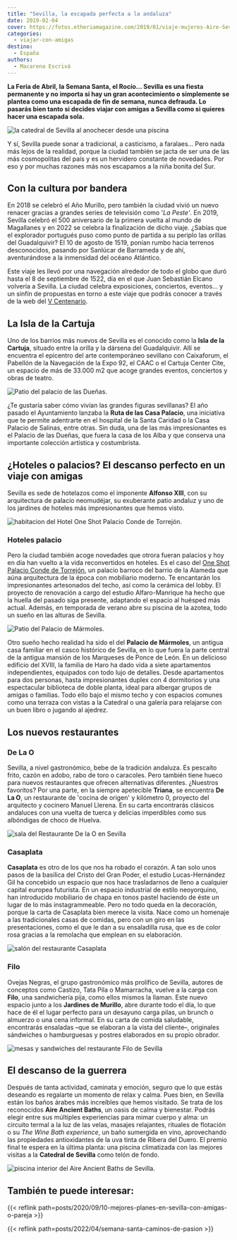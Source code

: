 ```yaml
---
title: "Sevilla, la escapada perfecta a la andaluza"
date: 2019-02-04
cover: https://fotos.etheriamagazine.com/2019/01/viaje-mujeres-Aire-Sevilla.jpg
categories: 
  - viajar-con-amigas
destino: 
  - España
authors: 
  - Macarena Escrivá
---
```


**La Feria de Abril, la Semana Santa, el Rocío... Sevilla es una fiesta permanente y no 
importa si hay un gran acontecimiento o simplemente se plantea como una escapada de fin 
de semana, nunca defrauda. Lo pasarás bien tanto si decides viajar con amigas a Sevilla 
como si quieres hacer una escapada sola.** 

![la catedral de Sevilla al anochecer desde una piscina](https://fotos.etheriamagazine.com/2019/01/viaje-mujeres-Aire-Sevilla.jpg "© Aire Ancient Baths de Sevilla.")

Y sí, Sevilla puede sonar a tradicional, a casticismo, a faralaes... Pero nada más lejos 
de la realidad, porque la ciudad también se jacta de ser una de las más cosmopolitas del 
país y es un hervidero constante de novedades. Por eso y por muchas razones más nos 
escapamos a la niña bonita del Sur. 

## Con la cultura por bandera

En 2018 se celebró el Año Murillo, pero también la ciudad vivió un nuevo renacer gracias 
a grandes series de televisión como '_La Peste'_. En 2019, Sevilla celebró el 500 
aniversario de la primera vuelta al mundo de Magallanes y en 2022 se celebra la 
finalización de dicho viaje. ¿Sabías que el explorador portugués puso como punto de 
partida a su periplo las orillas del Guadalquivir? El 10 de agosto de 1519, ponían rumbo 
hacia terrenos desconocidos, pasando por Sanlúcar de Barrameda y de ahí, aventurándose a 
la inmensidad del océano Atlántico. 

Este viaje les llevó por una navegación alrededor de todo el globo que duró hasta el 8 
de septiembre de 1522, día en el que Juan Sebastián Elcano volvería a Sevilla. La ciudad 
celebra exposiciones, conciertos, eventos... y un sinfín de propuestas en torno a este 
viaje que podrás conocer a través de la web del [V Centenario](http://vcentenario.es/). 

## La Isla de la Cartuja

Uno de los barrios más nuevos de Sevilla es el conocido como la **Isla de la Cartuja**, 
situado entre la orilla y la dársena del Guadalquivir. Allí se encuentra el epicentro 
del arte contemporáneo sevillano con Caixaforum, el Pabellón de la Navegación de la Expo 
92, el CAAC o el Cartuja Center Cite, un espacio de más de 33.000 m2 que acoge grandes 
eventos, conciertos y obras de teatro. 

![Patio del palacio de las Dueñas.](https://fotos.etheriamagazine.com/2019/01/viaje-sevilla-palacio-duenas.jpg "Patio del palacio de las Dueñas.")

¿Te gustaría saber cómo vivían las grandes figuras sevillanas? El año pasado el 
Ayuntamiento lanzaba la **Ruta de las Casa Palacio**, una iniciativa que te permite 
adentrarte en el hospital de la Santa Caridad o la Casa Palacio de Salinas, entre otras. 
Sin duda, una de las más impresionantes es el Palacio de las Dueñas, que fuera la casa 
de los Alba y que conserva una importante colección artística y costumbrista. 

## ¿Hoteles o palacios? El descanso perfecto en un viaje con amigas

Sevilla es sede de hotelazos como el imponente **Alfonso XIII**, con su arquitectura de 
palacio neomudéjar, su exuberante patio andaluz y uno de los jardines de hoteles más 
impresionantes que hemos visto. 

![habitacion del Hotel One Shot Palacio Conde de Torrejón.](https://fotos.etheriamagazine.com/2019/01/Hotel-sevilla-Conde-Torrejon.jpg "© Hotel One Shot Palacio Conde de Torrejón.")

### Hoteles palacio

Pero la ciudad también acoge novedades que otrora fueran palacios y hoy en día han 
vuelto a la vida reconvertidos en hoteles. Es el caso del [One Shot Palacio Conde de 
Torrejón](https://www.hoteloneshotpalaciocondetorrejon09.com/), un palacio barroco del 
barrio de la Alameda que aúna arquitectura de la época con mobiliario moderno. Te 
encantarán los impresionantes artesonados del techo, así como la cerámica del lobby. El 
proyecto de renovación a cargo del estudio Alfaro-Manrique ha hecho que la huella del 
pasado siga presente, adaptando el espacio al huésped más actual. Además, en temporada 
de verano abre su piscina de la azotea, todo un sueño en las alturas de Sevilla. 

![Patio del Palacio de Mármoles.](https://fotos.etheriamagazine.com/2019/01/viaje-sevilla-Palacio-Marmoles.jpg "Patio del © Palacio de Mármoles.")

Otro sueño hecho realidad ha sido el del **Palacio de Mármoles**, un antigua casa 
familiar en el casco histórico de Sevilla, en lo que fuera la parte central de la 
antigua mansión de los Marqueses de Ponce de León. En un delicioso edificio del XVIII, 
la familia de Haro ha dado vida a siete apartamentos independientes, equipados con todo 
lujo de detalles. Desde apartamentos para dos personas, hasta impresionantes duplex con 
4 dormitorios y una espectacular biblioteca de doble planta, ideal para albergar grupos 
de amigas o familias. Todo ello bajo el mismo techo y con espacios comunes como una 
terraza con vistas a la Catedral o una galería para relajarse con un buen libro o 
jugando al ajedrez. 

## Los nuevos restaurantes

### De La O

Sevilla, a nivel gastronómico, bebe de la tradición andaluza. Es pescaíto frito, cazón 
en adobo, rabo de toro o caracoles. Pero también tiene hueco para nuevos restaurantes 
que ofrecen alternativas diferentes. ¿Nuestros favoritos? Por una parte, en la siempre 
apetecible **Triana**, se encuentra **De La O**, un restaurante de 'cocina de origen' y 
kilómetro 0, proyecto del arquitecto y cocinero Manuel Llerena. En su carta encontrarás 
clásicos andaluces con una vuelta de tuerca y delicias imperdibles como sus albóndigas 
de choco de Huelva. 

![sala del Restaurante De la O en Sevilla](https://fotos.etheriamagazine.com/2019/01/viaje-mujeres-De-la-o.jpg "© Restaurante De la O, en el barrio de Triana.")

### Casaplata

**Casaplata** es otro de los que nos ha robado el corazón. A tan solo unos pasos de la 
basílica del Cristo del Gran Poder, el estudio Lucas-Hernández Gil ha concebido un 
espacio que nos hace trasladarnos de lleno a cualquier capital europea futurista. En un 
espacio industrial de estilo neoyorquino, han introducido mobiliario de chapa en tonos 
pastel haciendo de éste un lugar de lo más instagrammeable. Pero no todo queda en la 
decoración, porque la carta de Casaplata bien merece la visita. Nace como un homenaje a 
las tradicionales casas de comidas, pero con un giro en las presentaciones, como el que 
le dan a su ensaladilla rusa, que es de color rosa gracias a la remolacha que emplean en 
su elaboración. 

![salón del restaurante Casaplata](https://fotos.etheriamagazine.com/2019/01/viaje-mujeres-casa-plata.jpg "© Casaplata.")

### Filo

Ovejas Negras, el grupo gastronómico más prolífico de Sevilla, autores de conceptos como 
Castizo, Tata Pila o Mamarracha, vuelve a la carga con **Filo**, una sandwichería pija, 
como ellos mismos la llaman. Este nuevo espacio junto a los **Jardines de Murillo**, 
abre durante todo el día, lo que hace de él el lugar perfecto para un desayuno carga 
pilas, un brunch o almuerzo o una cena informal. En su carta de comida saludable, 
encontrarás ensaladas –que se elaboran a la vista del cliente–, originales sándwiches o 
hamburguesas y postres elaborados en su propio obrador. 

![mesas y sandwiches del restaurante  Filo de Sevilla](https://fotos.etheriamagazine.com/2019/01/viaje-mujeres-filo-sevilla.jpg "© Restaurante Filo, de Sevilla.")

## El descanso de la guerrera

Después de tanta actividad, caminata y emoción, seguro que lo que estás deseando es 
regalarte un momento de relax y calma. Pues bien, en Sevilla están los baños árabes más 
increíbles que hemos visitado. Se trata de los reconocidos **Aire Ancient Baths**, un 
oasis de calma y bienestar. Podrás elegir entre sus múltiples experiencias para mimar 
cuerpo y alma: un circuito termal a la luz de las velas, masajes relajantes, rituales de 
flotación o su _The Wine Bath experience_, un baño sumergida en vino, aprovechando las 
propiedades antioxidantes de la uva tinta de Ribera del Duero. El premio final te espera 
en la última planta: una piscina climatizada con las mejores visitas a la **Catedral de 
Sevilla** como telón de fondo. 

![piscina interior del Aire Ancient Baths de Sevilla.](https://fotos.etheriamagazine.com/2019/01/viaje-mujeres-Aire-Sevilla-spa.jpg "© Aire Ancient Baths de Sevilla.")

## También te puede interesar:

{{< reflink path=posts/2020/09/10-mejores-planes-en-sevilla-con-amigas-o-pareja >}} 

{{< reflink path=posts/2022/04/semana-santa-caminos-de-pasion >}}
